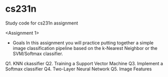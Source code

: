 # cs231n
Study code for cs231n assignment 

<Assignment 1> 
- Goals 
In this assignment you will practice putting together a simple image classification pipeline based on the k-Nearest Neighbor or the SVM/Softmax classifier. 

Q1. KNN ckassifier
Q2. Training a Support Vector Machine
Q3. Implement a Softmax classifier
Q4. Two-Layer Neural Network
Q5. Image Features
